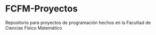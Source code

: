 # FCFM-Proyectos
Repositorio para proyectos de programación hechos en la Facultad de Ciencias Físico Matemático
